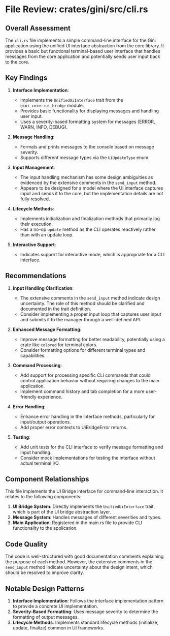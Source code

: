 # File Review: crates/gini/src/cli.rs

## Overall Assessment

The `cli.rs` file implements a simple command-line interface for the Gini application using the unified UI interface abstraction from the core library. It provides a basic but functional terminal-based user interface that handles messages from the core application and potentially sends user input back to the core.

## Key Findings

1. **Interface Implementation**:
   - Implements the `UnifiedUiInterface` trait from the `gini_core::ui_bridge` module.
   - Provides basic functionality for displaying messages and handling user input.
   - Uses a severity-based formatting system for messages (ERROR, WARN, INFO, DEBUG).

2. **Message Handling**:
   - Formats and prints messages to the console based on message severity.
   - Supports different message types via the `UiUpdateType` enum.

3. **Input Management**:
   - The input handling mechanism has some design ambiguities as evidenced by the extensive comments in the `send_input` method.
   - Appears to be designed for a model where the UI interface captures input and sends it to the core, but the implementation details are not fully resolved.

4. **Lifecycle Methods**:
   - Implements initialization and finalization methods that primarily log their execution.
   - Has a no-op `update` method as the CLI operates reactively rather than with an update loop.

5. **Interactive Support**:
   - Indicates support for interactive mode, which is appropriate for a CLI interface.

## Recommendations

1. **Input Handling Clarification**:
   - The extensive comments in the `send_input` method indicate design uncertainty. The role of this method should be clarified and documented in the trait definition.
   - Consider implementing a proper input loop that captures user input and submits it to the manager through a well-defined API.

2. **Enhanced Message Formatting**:
   - Improve message formatting for better readability, potentially using a crate like `colored` for terminal colors.
   - Consider formatting options for different terminal types and capabilities.

3. **Command Processing**:
   - Add support for processing specific CLI commands that could control application behavior without requiring changes to the main application.
   - Implement command history and tab completion for a more user-friendly experience.

4. **Error Handling**:
   - Enhance error handling in the interface methods, particularly for input/output operations.
   - Add proper error contexts to UiBridgeError returns.

5. **Testing**:
   - Add unit tests for the CLI interface to verify message formatting and input handling.
   - Consider mock implementations for testing the interface without actual terminal I/O.

## Component Relationships

This file implements the UI Bridge interface for command-line interaction. It relates to the following components:

1. **UI Bridge System**: Directly implements the `UnifiedUiInterface` trait, which is part of the UI bridge abstraction layer.
2. **Message System**: Handles messages of different severities and types.
3. **Main Application**: Registered in the main.rs file to provide CLI functionality to the application.

## Code Quality

The code is well-structured with good documentation comments explaining the purpose of each method. However, the extensive comments in the `send_input` method indicate uncertainty about the design intent, which should be resolved to improve clarity.

## Notable Design Patterns

1. **Interface Implementation**: Follows the interface implementation pattern to provide a concrete UI implementation.
2. **Severity-Based Formatting**: Uses message severity to determine the formatting of output messages.
3. **Lifecycle Methods**: Implements standard lifecycle methods (initialize, update, finalize) common in UI frameworks.